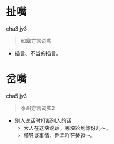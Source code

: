 # 扯嘴
cha3 jy3
> 如皋方言词典
- 插言、不当的插言。

# 岔嘴
cha5 jy3
> 泰州方言词典2
- 别人说话时打断别人的话
  - 大人在这块说话，哪块轮到你伢儿～。
  - 领导谈事情，你弄吖在旁边～。
